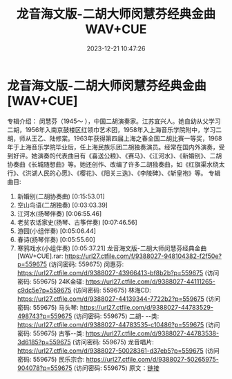 ﻿---
title: 龙音海文版-二胡大师闵慧芬经典金曲WAV+CUE
date: 2023-12-21 10:47:26
categories: 古典音乐、新世纪、纯音雅乐
tags: 纯音雅乐
---
# 龙音海文版-二胡大师闵慧芬经典金曲[WAV+CUE]

专辑介绍：
闵慧芬（1945～
），中国二胡演奏家。江苏宜兴人。她自幼从父学习二胡，1956年入南京鼓楼区红领巾艺术团，1958年入上海音乐学院附中，学习二胡，师从王乙、陆修棠。1963年获得第四届上海之春全国二胡比赛一等奖，1968年于上海音乐学院毕业后，任上海民族乐团二胡独奏演员。经常在国内外演奏，受到好评。她演奏的代表曲目有《喜送公粮》、《赛马》、《江河水》、《新婚别》、二胡协奏曲《长城随想曲》等。她还创作、改编了许多二胡独奏曲，如《红旗渠水绕太行》、《洪湖人民的心愿》、《樱花》、《阳关三迭》、《李陵碑》、《斩皇袍》等。
专辑曲目:
01. 新婚别(二胡协奏曲) [0:15:53.01]
02. 空山鸟语(二胡独奏) [0:03:03.39]
03. 江河水(扬琴伴奏) [0:06:55.46]
04. 老贫农话家史(扬琴、古筝伴奏) [0:07:46.56]
05. 游园(小组伴奏) [0:05:06.44]
06. 春诗(扬琴伴奏) [0:05:55.60]
07. 寒鸦戏水(小组伴奏) [0:05:37.21]
龙音海文版-二胡大师闵慧芬经典金曲[WAV+CUE].rar: https://url27.ctfile.com/f/9388027-948104382-f2f50e?p=559675
(访问密码: 559675)
闵惠芬: https://url27.ctfile.com/d/9388027-43966413-bf8b2b?p=559675
(访问密码: 559675)
24K金碟: https://url27.ctfile.com/d/9388027-44111265-c9dc5e?p=559675
(访问密码: 559675)
林海CD: https://url27.ctfile.com/d/9388027-44139344-7722b2?p=559675
(访问密码: 559675)
马头琴: https://url27.ctfile.com/d/9388027-44783529-498743?p=559675
(访问密码: 559675)
二胡- --类: https://url27.ctfile.com/d/9388027-44783535-c10486?p=559675
(访问密码: 559675)
古筝--类: https://url27.ctfile.com/d/9388027-44783538-3d6185?p=559675
(访问密码: 559675)
龙音唱片: https://url27.ctfile.com/d/9388027-50028361-d37eb5?p=559675
(访问密码: 559675)
民乐宗合: https://url27.ctfile.com/d/9388027-50265975-904078?p=559675
(访问密码: 559675)
原文：[链接](https://blog.sina.com.cn/s/blog_1647c7e76010313ya.html)